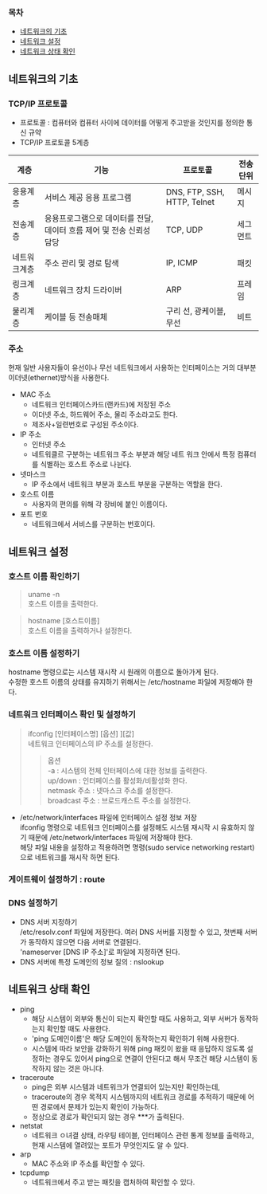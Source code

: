 ### 목차
- [네트워크의 기초](#네트워크의-기초)
- [네트워크 설정](#네트워크-설정)
- [네트워크 상태 확인](#네트워크-상태-확인)

## 네트워크의 기초
### TCP/IP 프로토콜
- 프로토콜 : 컴퓨터와 컴퓨터 사이에 데이터를 어떻게 주고받을 것인지를 정의한 통신 규약
- TCP/IP 프로토콜 5계층

|계층|기능|프로토콜|전송단위|
|---|---------|------------|----|
|응용계층|서비스 제공 응용 프로그램|DNS, FTP, SSH, HTTP, Telnet|메시지
|전송계층|응용프로그램으로 데이터를 전달, 데이터 흐름 제어 및 전송 신뢰성 담당|TCP, UDP|세그먼트|
|네트워크계층|주소 관리 및 경로 탐색|IP, ICMP|패킷|
|링크계층|네트워크 장치 드라이버|ARP|프레임|
|물리계층|케이블 등 전송매체|구리 선, 광케이블, 무선|비트|

### 주소
현재 일반 사용자들이 유선이나 무선 네트워크에서 사용하는 인터페이스는 거의 대부분 이더넷(ethernet)방식을 사용한다.
- MAC 주소
    - 네트워크 인터페이스카드(랜카드)에 저장된 주소
    - 이더넷 주소, 하드웨어 주소, 물리 주소라고도 한다.
    - 제조사+일련번호로 구성된 주소이다.
- IP 주소
    - 인터넷 주소
    - 네트워클르 구분하는 네트워크 주소 부분과 해당 네트 워크 안에서 특정 컴퓨터를 식별하는 호스트 주소로 나뉜다.
- 넷마스크
    - IP 주소에서 네트워크 부분과 호스트 부분을 구분하는 역할을 한다.
- 호스트 이름
    - 사용자의 편의를 위해 각 장비에 붙인 이름이다.
- 포트 번호
    - 네트워크에서 서비스를 구분하는 번호이다.


## 네트워크 설정
### 호스트 이름 확인하기
> uname -n  
> 호스트 이름을 출력한다.

> hostname [호스트이름]  
> 호스트 이름을 출력하거나 설정한다.

### 호스트 이름 설정하기
hostname 명령으로는 시스템 재시작 시 원래의 이름으로 돌아가게 된다.  
수정한 호스트 이름의 상태를 유지하기 위해서는 /etc/hostname 파일에 저장해야 한다.

### 네트워크 인터페이스 확인 및 설정하기
> ifconfig [인터페이스명] [옵션] ][값]  
> 네트워크 인터페이스의 IP 주소를 설정한다.    
>> 옵션  
>> -a : 시스템의 전체 인터페이스에 대한 정보를 출력한다.  
>> up/down : 인터페이스를 활성화/비활성화 한다.  
>> netmask 주소 : 넷마스크 주소를 설정한다.  
>> broadcast 주소 : 브로드캐스트 주소를 설정한다.

- /etc/network/interfaces 파일에 인터페이스 설정 정보 저장  
ifconfig 명령으로 네트워크 인터페이스를 설정해도 시스템 재시작 시 유효하지 않기 때문에 /etc/network/interfaces 파일에 저장해야 한다.  
해당 파일 내용을 설정하고 적용하려면 명령(sudo service networking restart)으로 네트워크를 재시작 하면 된다.

### 게이트웨이 설정하기 : route

### DNS 설정하기
- DNS 서버 지정하기  
/etc/resolv.conf 파일에 저장한다. 여러 DNS 서버를 지정할 수 있고, 첫번째 서버가 동작하지 않으면 다음 서버로 연결된다.  
'nameserver [DNS IP 주소]'로 파일에 지정하면 된다.
- DNS 서버에 특정 도메인의 정보 질의 : nslookup

## 네트워크 상태 확인
- ping  
    - 해당 시스템이 외부와 통신이 되는지 확인할 때도 사용하고, 외부 서버가 동작하는지 확인할 때도 사용한다.
    - 'ping 도메인이름'은 해당 도메인이 동작하는지 확인하기 위해 사용한다.
    - 시스템에 따라 보안을 강화하기 위해 ping 패킷이 왔을 때 응답하지 않도록 설정하는 경우도 있어서 ping으로 연결이 안된다고 해서 무조건 해당 시스템이 동작하지 않는 것은 아니다.
- traceroute
    - ping은 외부 시스템과 네트워크가 연결되어 있는지만 확인하는데,
    - traceroute의 경우 목적지 시스템까지의 네트워크 경로를 추적하기 때문에 어떤 경로에서 문제가 있는지 확인이 가능하다.
    - 정상으로 경로가 확인되지 않는 경우 ***가 출력된다.
- netstat
    - 네트워크 ㅇ녀결 상태, 라우팅 테이블, 인터페이스 관련 통계 정보를 출력하고, 현재 시스템에 열려있는 포트가 무엇인지도 알 수 있다. 
- arp
    - MAC 주소와 IP 주소를 확인할 수 있다. 
- tcpdump
    - 네트워크에서 주고 받는 패킷을 캡처하여 확인할 수 있다.



